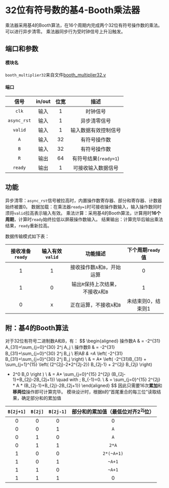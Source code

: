 # 32位有符号数的基4-Booth乘法器

乘法器采用基4的Booth算法，在16个周期内完成两个32位有符号操作数的乘法。可以进行异步清零。
乘法器同步行为受时钟信号上升沿触发。

## 端口和参数

#### 模块名

`booth_multiplier32`来自文件[booth_multiplier32.v](booth_multiplier32.v)

#### 端口

|信号|in/out|位宽|描述|
|:-:|:-:|:-:|:-:|
|`clk`|输入|1|时钟信号|
|`async_rst`|输入|1|异步清零信号|
|`valid`|输入|1|输入数据有效控制信号|
|`A`|输入|32|有符号操作数|
|`B`|输入|32|有符号操作数|
|`R`|输出|64|有符号结果(`ready=1`)|
|`ready`|输出|1|可接收输入数据信号|

## 功能

异步清零：`async_rst`信号被拉高时，内置操作数寄存器、部分和寄存器、计数器始终被置0。
数据加载：在乘法器`ready=1`时可接收操作数输入，输入操作数同时须将`valid`拉高表示输入有效。
乘法计算：采用基4的Booth算法，计算用时**16个周期**，计算时`ready`始终拉低以屏蔽操作数输入。
结果输出：计算完毕后输出乘法结果，`ready`重新拉高。

数据传输模式如下表：

|接收准备`ready`|输入有效`valid`|功能描述|下个周期`ready`值|
|:-:|:-:|:-:|:-:|
|1|1|接收操作数`A`和`B`，开始运算|0|
|1|0|输出`R`保持上次结果，不接收`A`和`B`|1|
|0|x|正在运算，不接收`A`和`B`|未结束则0，结束则1|

## 附：基4的Booth算法

对于32位有符号二进制数A和B，有：
$$
\begin{aligned}
操作数A & = -2^{31} A_{31}+\sum_{j=0}^{30} 2^j A_j \\
操作数B & = -2^{31} B_{31}+\sum_{j=0}^{30} 2^j B_j \\
积A*B & =A* \left( -2^{31} B_{31}+\sum_{j=0}^{30} 2^j B_j \right) \\
& = A* \left( -2^{31}B_{31} +
\sum_{j=1}^{15} \left( (2^{2j}-2*2^{2j-2}) B_{2j-1} + 2^{2j} B_{2j} \right) 
+ 2^0 B_0  \right ) \\
& = A* \sum_{j=0}^{15} 2^{2j} (B_{2j-1}+B_{2j}-2B_{2j+1}) 
\quad with \; B_{-1}=0. \\
& = \sum_{j=0}^{15} 2^{2j} * A * (B_{2j-1}+B_{2j}-2B_{2j+1})
\end{aligned}
$$
因此只需要16次**累加**和**移两位**操作即可计算完毕。
模块设计时，根据`B`的“首尾重合的每三位”读取结果，确定部分和的累加值

|`B[2j+1]`|`B[2j]`|`B[2j-1]`|部分和的累加值（最低位对齐2<sup>2j</sup>位）|
|:-:|:-:|:-:|:-:|
|0|0|0|0|
|0|0|1|`A`|
|0|1|0|`A`|
|0|1|1|`2*A`|
|1|0|0|`2*(~A+1)`|
|1|0|1|`~A+1`|
|1|1|0|`~A+1`|
|1|1|1|0|

